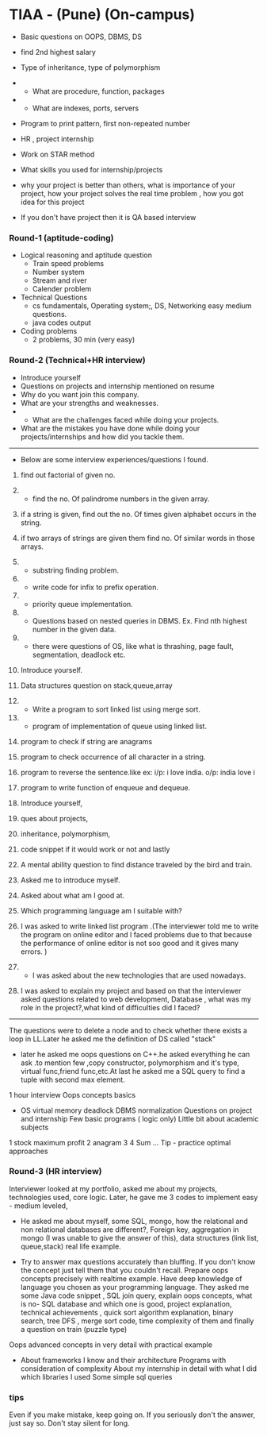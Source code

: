 # TIAA - (Pune) (On-campus)

-   Basic questions on OOPS, DBMS, DS
-   find 2nd highest salary
-   Type of inheritance, type of polymorphism
-   -   What are procedure, function, packages
-   -   What are indexes, ports, servers
-   Program to print pattern, first non-repeated number

-   HR , project internship
-   Work on STAR method
-   What skills you used for internship/projects
-   why your project is better than others, what is importance of your project, how your project solves the real time problem , how you got idea for this project
-   If you don't have project then it is QA based interview

### Round-1 (aptitude-coding)

-   Logical reasoning and aptitude question
    -   Train speed problems
    -   Number system
    -   Stream and river
    -   Calender problem
-   Technical Questions
    -   cs fundamentals, Operating system;, DS, Networking easy medium questions.
    -   java codes output
-   Coding problems
    -   2 problems, 30 min (very easy)

### Round-2 (Technical+HR interview)

-   Introduce yourself
-   Questions on projects and internship mentioned on resume
-   Why do you want join this company.
-   What are your strengths and weaknesses.
-   -   What are the challenges faced while doing your projects.
-   What are the mistakes you have done while doing your projects/internships and how did you tackle them.

---

-   Below are some interview experiences/questions I found.

1. find out factorial of given no.
2.  - find the no. Of palindrome numbers in the given array.
3. if a string is given, find out the no. Of times given alphabet occurs in the string.
4. if two arrays of strings are given them find no. Of similar words in those arrays.
5.  - substring finding problem.
6.  - write code for infix to prefix operation.
7.  - priority queue implementation.
8.  - Questions based on nested queries in DBMS. Ex. Find nth highest number in the given data.
9.  - there were questions of OS, like what is thrashing, page fault, segmentation, deadlock etc.

10. Introduce yourself.
11. Data structures question on stack,queue,array
12. - Write a program to sort linked list using merge sort.
13. - program of implementation of queue using linked list.
14. program to check if string are anagrams
15. program to check occurrence of all character in a string.
16. program to reverse the sentence.like
    ex: i/p: i love india.
    o/p: india love i
17. program to write function of enqueue and dequeue.

18. Introduce yourself,
19. ques about projects,
20. inheritance, polymorphism,
21. code snippet if it would work or not and lastly
22. A mental ability question to find distance traveled by the bird and train.

23. Asked me to introduce myself.
24. Asked about what am I good at.
25. Which programming language am I suitable with?
26. I was asked to write linked list program .(The interviewer told me to write the program on online editor and I faced problems due to that because the performance of online editor is not soo good and it gives many errors. )
27. - I was asked about the new technologies that are used nowadays.
28. I was asked to explain my project and based on that the interviewer asked questions related to web development, Database , what was my role in the project?,what kind of difficulties did I faced?

---

The questions were to delete a node and to check whether there exists a loop in LL.Later he asked me the definition of DS called "stack"

-   later he asked me oops questions on C++.he asked everything he can ask .to mention few ,copy constructor, polymorphism and it's type, virtual func,friend func,etc.At last he asked me a SQL query to find a tuple with second max element.

1 hour interview
Oops concepts basics

-   OS virtual memory deadlock
    DBMS normalization
    Questions on project and internship
    Few basic programs ( logic only)
    Little bit about academic subjects

1 stock maximum profit
2 anagram
3 4 Sum ...
Tip - practice optimal approaches

### Round-3 (HR interview)

Interviewer looked at my portfolio, asked me about my projects, technologies used, core logic.
Later, he gave me 3 codes to implement easy - medium leveled,

-   He asked me about myself, some SQL, mongo, how the relational and non relational databases are different?, Foreign key, aggregation in mongo (I was unable to give the answer of this), data structures (link list, queue,stack) real life example.

-   Try to answer max questions accurately than bluffing. If you don't know the concept just tell them that you couldn't recall. Prepare oops concepts precisely with realtime example. Have deep knowledge of language you chosen as your programming language. They asked me some Java code snippet , SQL join query, explain oops concepts, what is no- SQL database and which one is good, project explanation, technical achievements , quick sort algorithm explanation, binary search, tree DFS , merge sort code, time complexity of them and finally a question on train (puzzle type)

Oops advanced concepts in very detail with practical example

-   About frameworks I know and their architecture
    Programs with consideration of complexity
    About my internship in detail with what I did which libraries I used
    Some simple sql queries

### tips

Even if you make mistake, keep going on. If you seriously don't the answer, just say so. Don't stay silent for long.
